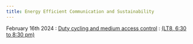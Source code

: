 ```yaml
---
title: Energy Efficient Communication and Sustainability
---
```



February 16th 2024
: [Duty cycling and medium access control](#)
  : [(LT8, 6:30 to 8:30 pm)](#)
